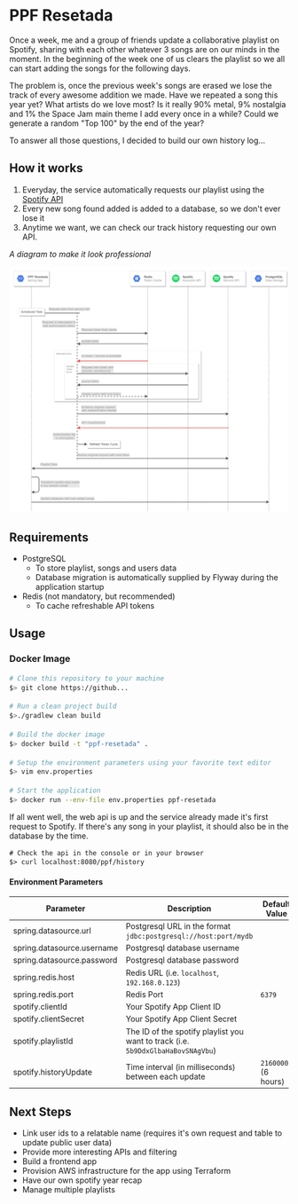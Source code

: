 # PPF Resetada

Once a week, me and a group of friends update a collaborative playlist on Spotify, sharing with each other whatever 3 songs are on our minds in the moment. In the beginning of the week one of us clears the playlist so we all can start adding the songs for the following days.

The problem is, once the previous week's songs are erased we lose the track of every awesome addition we made. Have we repeated a song this year yet? What artists do we love most? Is it really 90% metal, 9% nostalgia and 1% the Space Jam main theme I add every once in a while? Could we generate a random "Top 100" by the end of the year? 

To answer all those questions, I decided to build our own history log...


## How it works

1. Everyday, the service automatically requests our playlist using the [Spotify API](https://developer.spotify.com/documentation/web-api/)
2. Every new song found added is added to a database, so we don't ever lose it
3. Anytime we want, we can check our track history requesting our own API.

*A diagram to make it look professional*

![App Flow](./doc/app_flow.jpg)


## Requirements

- PostgreSQL
  - To store playlist, songs and users data
  - Database migration is automatically supplied by Flyway during the application startup
- Redis (not mandatory, but recommended)
  - To cache refreshable API tokens
  
## Usage

### Docker Image

```bash
# Clone this repository to your machine
$> git clone https://github...

# Run a clean project build
$>./gradlew clean build

# Build the docker image
$> docker build -t "ppf-resetada" .

# Setup the environment parameters using your favorite text editor
$> vim env.properties

# Start the application 
$> docker run --env-file env.properties ppf-resetada
``` 

If all went well, the web api is up and the service already made it's first request to Spotify. If there's any song in your playlist, it should also be in the database by the time.
```
# Check the api in the console or in your browser
$> curl localhost:8080/ppf/history
``` 

#### Environment Parameters
| Parameter                 | Description                                                                       | Default Value         | 
|---------------------------|-----------------------------------------------------------------------------------|-----------------------|
|spring.datasource.url      | Postgresql URL in the format `jdbc:postgresql://host:port/mydb`                   |                       |              
|spring.datasource.username | Postgresql database username                                                      |                       |
|spring.datasource.password | Postgresql database password                                                      |                       |
|spring.redis.host          | Redis URL (i.e. `localhost`, `192.168.0.123`)                                     |                       |             
|spring.redis.port          | Redis Port                                                                        | `6379`                |             
|spotify.clientId           | Your Spotify App Client ID                                                        |                       |              
|spotify.clientSecret       | Your Spotify App Client Secret                                                    |                       |              
|spotify.playlistId         | The ID of the spotify playlist you want to track (i.e. `5b9DdxGlbaHaBovSNAgVbu`)  |                       |
|spotify.historyUpdate      | Time interval (in milliseconds) between each update                               | `21600000` (6 hours)  |

## Next Steps

- Link user ids to a relatable name (requires it's own request and table to update public user data)
- Provide more interesting APIs and filtering
- Build a frontend app
- Provision AWS infrastructure for the app using Terraform  
- Have our own spotify year recap
- Manage multiple playlists